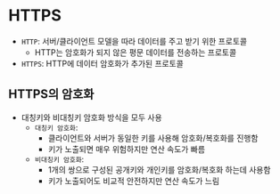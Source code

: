 # HTTPS

- `HTTP`: 서버/클라이언트 모델을 따라 데이터를 주고 받기 위한 프로토콜
    - HTTP는 암호화가 되지 않은 평문 데이터를 전송하는 프로토콜
- `HTTPS`: HTTP에 데이터 암호화가 추가된 프로토콜

## HTTPS의 암호화
- 대칭키와 비대칭키 암호화 방식을 모두 사용
  - `대칭키 암호화`: 
    - 클라이언트와 서버가 동일한 키를 사용해 암호화/복호화를 진행함
    - 키가 노출되면 매우 위험하지만 연산 속도가 빠름
  - `비대칭키 암호화`:
    - 1개의 쌍으로 구성된 공개키와 개인키를 암호화/복호화 하는데 사용함
    - 키가 노출되어도 비교적 안전하지만 연산 속도가 느림

